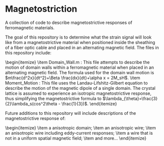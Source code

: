 # Magnetostriction
A collection of code to describe magnetostrictive responses of ferromagnetic materials.

The goal of this repository is to determine what the strain signal will look like from a magnetostrictive material when positioned inside the sheathing of a fiber optic cable and placed in an alternating magnetic field. The files in this repository include:

\begin{itemize}
\item Domain_Wall.m : This file attempts to describe the motion of domain walls within a ferromagnetic material when placed in an alternating magnetic field. The formula used for the domain wall motion is $m\frac{d^2x}{dt^2}+\Beta \frac{dx}{dt}+\alpha x = 2M_sH$.
\item Moment_Motion : This file uses the Landau-Lifshitz-Gilbert equation to describe the motion of the magnetic dipole of a single domain. The crystal lattice is assumed to experience an isotropic magnetostrictive response, thus simplifying the magnetostrictive formula to $\lambda_{\theta}=\frac{3}{2}\lambda_s(cos^2\theta - \frac{1}{3})$.
\end{itemize}

Future additions to this repository will include descriptions of the magnetostrictive response of: 

\begin{itemize}
\item a anisotropic domain; 
\item an anisotropic wire; 
\item an anisotropic wire including eddy-current responses;
\item a wire that is not in a uniform spatial magnetic field;
\item and more...
\end{itemize}
